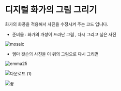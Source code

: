 # 디지털 화가의 그림 그리기 

화가의 화풍을 적용해서 사진을 수정시켜 주는 코드 입니다.
- 준비물 : 화가의 개성이 드러난 그림 , 다시 그리고 싶은 사진

![mosaic](https://user-images.githubusercontent.com/50771738/87236712-7b529600-c427-11ea-8069-ddf125e90a8d.jpg)

- 엠마 왓슨의 사진을 이 위의 그림으로 다시 그리면

![emma25](https://user-images.githubusercontent.com/50771738/87223566-0a749500-c3b9-11ea-916c-c77c0d4d52c7.jpg)

![다운로드 (1)](https://user-images.githubusercontent.com/50771738/87223567-0ba5c200-c3b9-11ea-9272-3a01ee31927b.png)

![꽃](https://user-images.githubusercontent.com/50771738/87223576-14969380-c3b9-11ea-958f-3bd02e4e9948.png)

